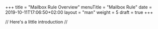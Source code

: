 +++
title = "Mailbox Rule Overview"
menuTitle = "Mailbox Rule"
date = 2019-10-11T17:06:50+02:00
layout = "man"
weight = 5
draft = true
+++

// Here's a little introduction //

## 
